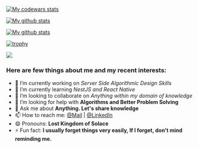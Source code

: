 <!-- ## <img src="https://d33wubrfki0l68.cloudfront.net/61153907292ee2eadefde6627bebef410ef3339e/ff66e/assets/profile.jpg" width="120px" height="auto" /> -->

[![My codewars stats](https://www.codewars.com/users/HeartBeat1608/badges/large)](https://www.codewars.com/users/HeartBeat1608)

[![My github stats](https://github-readme-stats.vercel.app/api?username=HeartBeat1608&show_icons=true&theme=nord&include_all_commits=true)](https://github.com/anuraghazra/github-readme-stats)

[![My github stats](https://github-readme-stats.vercel.app/api?username=HeartBeat1608&show_icons=true&theme=nord&include_all_commits=false&hide=stars,prs,issues,contribs&hide_rank=true&hide_title=true)](https://github.com/anuraghazra/github-readme-stats)

[![trophy](https://github-profile-trophy.vercel.app/?username=HeartBeat1608&theme=nord&row=1&margin-w=6)](https://github.com/ryo-ma/github-profile-trophy)

<!-- [![GitHub Streak](https://github-readme-streak-stats.herokuapp.com?user=HeartBeat1608&theme=nord)](https://git.io/streak-stats) -->
<!-- [![GitHub Streak](https://streak-stats.demolab.com?user=HeartBeat1608&theme=nord)](https://git.io/streak-stats) -->
<a href="https://git.io/streak-stats"><img src="https://streak-stats.demolab.com?user=DenverCoder1"/></a>

### Here are few things about me and my recent interests:

- 🔭 I’m currently working on *Server Side Algorithmic Design Skills*
- 🌱 I’m currently learning *NestJS and React Native*
- 👯 I’m looking to collaborate on *Anything within my domain of knowledge*
- 🤔 I’m looking for help with **Algorithms and Better Problem Solving**
- 💬 Ask me about **Anything. Let's share knowledge**
- 📫 How to reach me: [@Mail](mailto:durgeshp1608@gmail.com) | [@LinkedIn](https://www.linkedin.com/in/the-durgesh-pandey/)
- 😄 Pronouns: **Lost Kingdom of Solace**
- ⚡ Fun fact: **I usually forget things very easily, If I forget, don't mind reminding me.**
